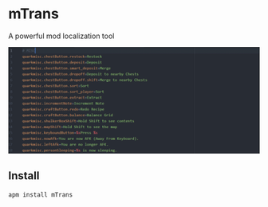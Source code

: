 # mTrans
A powerful mod localization tool

![Demo](mTrans.gif)

## Install
```
apm install mTrans
```

